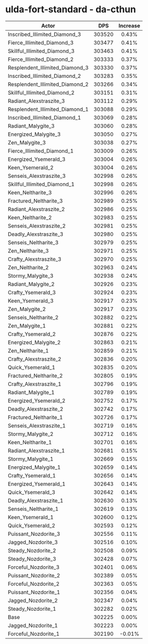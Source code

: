 # ulda-fort-standard - da-cthun
| Actor | DPS | Increase |
|---|:---:|:---:|
|Inscribed_Illimited_Diamond_3|303520|0.43%|
|Fierce_Illimited_Diamond_3|303477|0.41%|
|Skillful_Illimited_Diamond_3|303463|0.41%|
|Fierce_Illimited_Diamond_2|303333|0.37%|
|Resplendent_Illimited_Diamond_3|303330|0.37%|
|Inscribed_Illimited_Diamond_2|303283|0.35%|
|Resplendent_Illimited_Diamond_2|303266|0.34%|
|Skillful_Illimited_Diamond_2|303151|0.31%|
|Radiant_Alexstraszite_3|303112|0.29%|
|Resplendent_Illimited_Diamond_1|303088|0.29%|
|Inscribed_Illimited_Diamond_1|303069|0.28%|
|Radiant_Malygite_3|303060|0.28%|
|Energized_Malygite_3|303050|0.27%|
|Zen_Malygite_3|303038|0.27%|
|Fierce_Illimited_Diamond_1|303009|0.26%|
|Energized_Ysemerald_3|303004|0.26%|
|Keen_Ysemerald_2|303004|0.26%|
|Senseis_Alexstraszite_3|302998|0.26%|
|Skillful_Illimited_Diamond_1|302998|0.26%|
|Keen_Neltharite_3|302996|0.26%|
|Fractured_Neltharite_3|302989|0.25%|
|Radiant_Alexstraszite_2|302986|0.25%|
|Keen_Neltharite_2|302983|0.25%|
|Senseis_Alexstraszite_2|302981|0.25%|
|Deadly_Alexstraszite_3|302980|0.25%|
|Senseis_Neltharite_3|302979|0.25%|
|Zen_Neltharite_3|302971|0.25%|
|Crafty_Alexstraszite_3|302970|0.25%|
|Zen_Neltharite_2|302963|0.24%|
|Stormy_Malygite_3|302938|0.24%|
|Radiant_Malygite_2|302926|0.23%|
|Crafty_Ysemerald_3|302924|0.23%|
|Keen_Ysemerald_3|302917|0.23%|
|Zen_Malygite_2|302917|0.23%|
|Senseis_Neltharite_2|302882|0.22%|
|Zen_Malygite_1|302881|0.22%|
|Crafty_Ysemerald_2|302876|0.22%|
|Energized_Malygite_2|302863|0.21%|
|Zen_Neltharite_1|302859|0.21%|
|Crafty_Alexstraszite_2|302836|0.20%|
|Quick_Ysemerald_1|302835|0.20%|
|Fractured_Neltharite_2|302805|0.19%|
|Crafty_Alexstraszite_1|302796|0.19%|
|Radiant_Malygite_1|302789|0.19%|
|Energized_Ysemerald_2|302752|0.17%|
|Deadly_Alexstraszite_2|302742|0.17%|
|Fractured_Neltharite_1|302726|0.17%|
|Senseis_Alexstraszite_1|302719|0.16%|
|Stormy_Malygite_2|302712|0.16%|
|Keen_Neltharite_1|302701|0.16%|
|Radiant_Alexstraszite_1|302681|0.15%|
|Stormy_Malygite_1|302669|0.15%|
|Energized_Malygite_1|302659|0.14%|
|Crafty_Ysemerald_1|302656|0.14%|
|Energized_Ysemerald_1|302643|0.14%|
|Quick_Ysemerald_3|302642|0.14%|
|Deadly_Alexstraszite_1|302630|0.13%|
|Senseis_Neltharite_1|302619|0.13%|
|Keen_Ysemerald_1|302600|0.12%|
|Quick_Ysemerald_2|302593|0.12%|
|Puissant_Nozdorite_3|302556|0.11%|
|Jagged_Nozdorite_3|302516|0.10%|
|Steady_Nozdorite_2|302508|0.09%|
|Steady_Nozdorite_3|302428|0.07%|
|Forceful_Nozdorite_3|302401|0.06%|
|Puissant_Nozdorite_2|302389|0.05%|
|Forceful_Nozdorite_2|302363|0.05%|
|Puissant_Nozdorite_1|302356|0.04%|
|Jagged_Nozdorite_2|302347|0.04%|
|Steady_Nozdorite_1|302282|0.02%|
|Base|302225|0.00%|
|Jagged_Nozdorite_1|302223|0.00%|
|Forceful_Nozdorite_1|302190|-0.01%|
